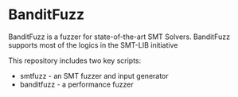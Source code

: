 # BanditFuzz

BanditFuzz is a fuzzer for state-of-the-art SMT Solvers. BanditFuzz supports most of the logics in the SMT-LIB initiative

This repository includes two key scripts:
* smtfuzz - an SMT fuzzer and input generator
* banditfuzz - a performance fuzzer